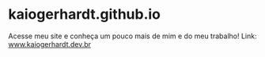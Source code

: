 # kaiogerhardt.github.io

Acesse meu site e conheça um pouco mais de mim e do meu trabalho!
Link: www.kaiogerhardt.dev.br
